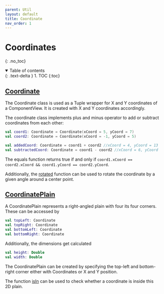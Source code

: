 ```yaml
---
parent: Util
layout: default
title: Coordinate
nav_order: 1
---
```


# Coordinates

{: .no_toc}
<details open markdown="block">
  <summary>
    Table of contents
  </summary>
  {: .text-delta }
1. TOC
{:toc}
</details>

## [Coordinate](https://tudo-aqua.github.io/bgw/kotlin-docs/bgw-core/tools.aqua.bgw.util/-coordinate/index.html)

The Coordinate class is used as a Tuple wrapper for X and Y coordinates of a ComponentView.
It is created with X and Y coordinates accordingly.

The coordinate class implements plus and minus operator to add or subtract coordinates from each other:

````kotlin
val coord1: Coordinate = Coordinate(xCoord = 5, yCoord = 7)
val coord2: Coordinate = Coordinate(xCoord = -1, yCoord = 5)

val addedCoord: Coordinate = coord1 + coord2 //xCoord = 4, yCoord = 13
val subtractedCoord: Coordinate = coord1 - coord2 //xCoord = 6, yCoord =  2
````

The equals function returns true if and only if ````coord1.xCoord == coord2.xCoord && coord1.yCoord == coord2.yCoord````.

Additionally, the [rotated](https://tudo-aqua.github.io/bgw/kotlin-docs/bgw-core/tools.aqua.bgw.util/-coordinate/rotated.html) function can be used to rotate the coordinate by a given angle around a center point.

## [CoordinatePlain](https://tudo-aqua.github.io/bgw/kotlin-docs/bgw-core/tools.aqua.bgw.util/-coordinate-plain/index.html)
A CoordinatePlain represents a right-angled plain with four its four corners. These can be accessed by
````kotlin
val topLeft: Coordinate
val topRight: Coordinate
val bottomLeft: Coordinate
val bottomRight: Coordinate
````

Additionally, the dimensions get calculated
````kotlin
val height: Double
val width: Double
````

The CoordinatePlain can be created by specifying the top-left and bottom-right corner either with Coordinates or X and Y position.

The function [isIn](https://tudo-aqua.github.io/bgw/kotlin-docs/bgw-core/tools.aqua.bgw.util/-coordinate-plain/is-in.html) can be used to check whether a coordinate is inside this 2D plain.



